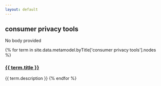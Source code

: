 ```yaml
---
layout: default
---
```

<style>
.initial-content {
  padding-left:5%;
  padding-right:25px;
}
</style>

## consumer privacy tools

No body provided

{% for term in site.data.metamodel.byTitle['consumer privacy tools'].nodes %}
### <a href='/_pages/embed?t={{ term.title }}'>{{ term.title }}</a>

{{ term.description }}
{% endfor %}
